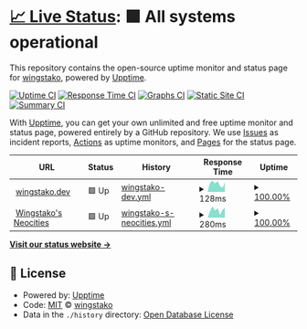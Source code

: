 # [📈 Live Status](https://wingstako.github.io/upptime): <!--live status--> **🟩 All systems operational**

This repository contains the open-source uptime monitor and status page for [wingstako](https://wingstako.github.io/upptime), powered by [Upptime](https://github.com/upptime/upptime).

[![Uptime CI](https://github.com/wingstako/upptime/workflows/Uptime%20CI/badge.svg)](https://github.com/wingstako/upptime/actions?query=workflow%3A%22Uptime+CI%22)
[![Response Time CI](https://github.com/wingstako/upptime/workflows/Response%20Time%20CI/badge.svg)](https://github.com/wingstako/upptime/actions?query=workflow%3A%22Response+Time+CI%22)
[![Graphs CI](https://github.com/wingstako/upptime/workflows/Graphs%20CI/badge.svg)](https://github.com/wingstako/upptime/actions?query=workflow%3A%22Graphs+CI%22)
[![Static Site CI](https://github.com/wingstako/upptime/workflows/Static%20Site%20CI/badge.svg)](https://github.com/wingstako/upptime/actions?query=workflow%3A%22Static+Site+CI%22)
[![Summary CI](https://github.com/wingstako/upptime/workflows/Summary%20CI/badge.svg)](https://github.com/wingstako/upptime/actions?query=workflow%3A%22Summary+CI%22)

With [Upptime](https://upptime.js.org), you can get your own unlimited and free uptime monitor and status page, powered entirely by a GitHub repository. We use [Issues](https://github.com/wingstako/upptime/issues) as incident reports, [Actions](https://github.com/wingstako/upptime/actions) as uptime monitors, and [Pages](https://wingstako.github.io/upptime) for the status page.

<!--start: status pages-->
<!-- This summary is generated by Upptime (https://github.com/upptime/upptime) -->
<!-- Do not edit this manually, your changes will be overwritten -->
<!-- prettier-ignore -->
| URL | Status | History | Response Time | Uptime |
| --- | ------ | ------- | ------------- | ------ |
| <img alt="" src="https://icons.duckduckgo.com/ip3/wingstako.dev.ico" height="13"> [wingstako.dev](https://wingstako.dev) | 🟩 Up | [wingstako-dev.yml](https://github.com/wingstako/upptime/commits/HEAD/history/wingstako-dev.yml) | <details><summary><img alt="Response time graph" src="./graphs/wingstako-dev/response-time-week.png" height="20"> 128ms</summary><br><a href="https://wingstako.github.io/upptime/history/wingstako-dev"><img alt="Response time 146" src="https://img.shields.io/endpoint?url=https%3A%2F%2Fraw.githubusercontent.com%2Fwingstako%2Fupptime%2FHEAD%2Fapi%2Fwingstako-dev%2Fresponse-time.json"></a><br><a href="https://wingstako.github.io/upptime/history/wingstako-dev"><img alt="24-hour response time 119" src="https://img.shields.io/endpoint?url=https%3A%2F%2Fraw.githubusercontent.com%2Fwingstako%2Fupptime%2FHEAD%2Fapi%2Fwingstako-dev%2Fresponse-time-day.json"></a><br><a href="https://wingstako.github.io/upptime/history/wingstako-dev"><img alt="7-day response time 128" src="https://img.shields.io/endpoint?url=https%3A%2F%2Fraw.githubusercontent.com%2Fwingstako%2Fupptime%2FHEAD%2Fapi%2Fwingstako-dev%2Fresponse-time-week.json"></a><br><a href="https://wingstako.github.io/upptime/history/wingstako-dev"><img alt="30-day response time 116" src="https://img.shields.io/endpoint?url=https%3A%2F%2Fraw.githubusercontent.com%2Fwingstako%2Fupptime%2FHEAD%2Fapi%2Fwingstako-dev%2Fresponse-time-month.json"></a><br><a href="https://wingstako.github.io/upptime/history/wingstako-dev"><img alt="1-year response time 146" src="https://img.shields.io/endpoint?url=https%3A%2F%2Fraw.githubusercontent.com%2Fwingstako%2Fupptime%2FHEAD%2Fapi%2Fwingstako-dev%2Fresponse-time-year.json"></a></details> | <details><summary><a href="https://wingstako.github.io/upptime/history/wingstako-dev">100.00%</a></summary><a href="https://wingstako.github.io/upptime/history/wingstako-dev"><img alt="All-time uptime 99.98%" src="https://img.shields.io/endpoint?url=https%3A%2F%2Fraw.githubusercontent.com%2Fwingstako%2Fupptime%2FHEAD%2Fapi%2Fwingstako-dev%2Fuptime.json"></a><br><a href="https://wingstako.github.io/upptime/history/wingstako-dev"><img alt="24-hour uptime 100.00%" src="https://img.shields.io/endpoint?url=https%3A%2F%2Fraw.githubusercontent.com%2Fwingstako%2Fupptime%2FHEAD%2Fapi%2Fwingstako-dev%2Fuptime-day.json"></a><br><a href="https://wingstako.github.io/upptime/history/wingstako-dev"><img alt="7-day uptime 100.00%" src="https://img.shields.io/endpoint?url=https%3A%2F%2Fraw.githubusercontent.com%2Fwingstako%2Fupptime%2FHEAD%2Fapi%2Fwingstako-dev%2Fuptime-week.json"></a><br><a href="https://wingstako.github.io/upptime/history/wingstako-dev"><img alt="30-day uptime 100.00%" src="https://img.shields.io/endpoint?url=https%3A%2F%2Fraw.githubusercontent.com%2Fwingstako%2Fupptime%2FHEAD%2Fapi%2Fwingstako-dev%2Fuptime-month.json"></a><br><a href="https://wingstako.github.io/upptime/history/wingstako-dev"><img alt="1-year uptime 99.98%" src="https://img.shields.io/endpoint?url=https%3A%2F%2Fraw.githubusercontent.com%2Fwingstako%2Fupptime%2FHEAD%2Fapi%2Fwingstako-dev%2Fuptime-year.json"></a></details>
| <img alt="" src="https://icons.duckduckgo.com/ip3/wingstako.neocities.org.ico" height="13"> [Wingstako's Neocities](https://wingstako.neocities.org) | 🟩 Up | [wingstako-s-neocities.yml](https://github.com/wingstako/upptime/commits/HEAD/history/wingstako-s-neocities.yml) | <details><summary><img alt="Response time graph" src="./graphs/wingstako-s-neocities/response-time-week.png" height="20"> 280ms</summary><br><a href="https://wingstako.github.io/upptime/history/wingstako-s-neocities"><img alt="Response time 1179" src="https://img.shields.io/endpoint?url=https%3A%2F%2Fraw.githubusercontent.com%2Fwingstako%2Fupptime%2FHEAD%2Fapi%2Fwingstako-s-neocities%2Fresponse-time.json"></a><br><a href="https://wingstako.github.io/upptime/history/wingstako-s-neocities"><img alt="24-hour response time 128" src="https://img.shields.io/endpoint?url=https%3A%2F%2Fraw.githubusercontent.com%2Fwingstako%2Fupptime%2FHEAD%2Fapi%2Fwingstako-s-neocities%2Fresponse-time-day.json"></a><br><a href="https://wingstako.github.io/upptime/history/wingstako-s-neocities"><img alt="7-day response time 280" src="https://img.shields.io/endpoint?url=https%3A%2F%2Fraw.githubusercontent.com%2Fwingstako%2Fupptime%2FHEAD%2Fapi%2Fwingstako-s-neocities%2Fresponse-time-week.json"></a><br><a href="https://wingstako.github.io/upptime/history/wingstako-s-neocities"><img alt="30-day response time 310" src="https://img.shields.io/endpoint?url=https%3A%2F%2Fraw.githubusercontent.com%2Fwingstako%2Fupptime%2FHEAD%2Fapi%2Fwingstako-s-neocities%2Fresponse-time-month.json"></a><br><a href="https://wingstako.github.io/upptime/history/wingstako-s-neocities"><img alt="1-year response time 1179" src="https://img.shields.io/endpoint?url=https%3A%2F%2Fraw.githubusercontent.com%2Fwingstako%2Fupptime%2FHEAD%2Fapi%2Fwingstako-s-neocities%2Fresponse-time-year.json"></a></details> | <details><summary><a href="https://wingstako.github.io/upptime/history/wingstako-s-neocities">100.00%</a></summary><a href="https://wingstako.github.io/upptime/history/wingstako-s-neocities"><img alt="All-time uptime 99.88%" src="https://img.shields.io/endpoint?url=https%3A%2F%2Fraw.githubusercontent.com%2Fwingstako%2Fupptime%2FHEAD%2Fapi%2Fwingstako-s-neocities%2Fuptime.json"></a><br><a href="https://wingstako.github.io/upptime/history/wingstako-s-neocities"><img alt="24-hour uptime 100.00%" src="https://img.shields.io/endpoint?url=https%3A%2F%2Fraw.githubusercontent.com%2Fwingstako%2Fupptime%2FHEAD%2Fapi%2Fwingstako-s-neocities%2Fuptime-day.json"></a><br><a href="https://wingstako.github.io/upptime/history/wingstako-s-neocities"><img alt="7-day uptime 100.00%" src="https://img.shields.io/endpoint?url=https%3A%2F%2Fraw.githubusercontent.com%2Fwingstako%2Fupptime%2FHEAD%2Fapi%2Fwingstako-s-neocities%2Fuptime-week.json"></a><br><a href="https://wingstako.github.io/upptime/history/wingstako-s-neocities"><img alt="30-day uptime 99.83%" src="https://img.shields.io/endpoint?url=https%3A%2F%2Fraw.githubusercontent.com%2Fwingstako%2Fupptime%2FHEAD%2Fapi%2Fwingstako-s-neocities%2Fuptime-month.json"></a><br><a href="https://wingstako.github.io/upptime/history/wingstako-s-neocities"><img alt="1-year uptime 99.88%" src="https://img.shields.io/endpoint?url=https%3A%2F%2Fraw.githubusercontent.com%2Fwingstako%2Fupptime%2FHEAD%2Fapi%2Fwingstako-s-neocities%2Fuptime-year.json"></a></details>

<!--end: status pages-->

[**Visit our status website →**](https://wingstako.github.io/upptime)

## 📄 License

- Powered by: [Upptime](https://github.com/upptime/upptime)
- Code: [MIT](./LICENSE) © [wingstako](https://wingstako.github.io/upptime)
- Data in the `./history` directory: [Open Database License](https://opendatacommons.org/licenses/odbl/1-0/)
